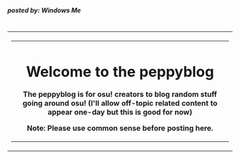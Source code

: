 <b><i><p>posted by: Windows Me</p></i></b>
 <p align="center">
    <h1 align="center">
       <table align="center">
          <th align="center">
            <table><th><h1>Welcome to the peppyblog</h1>
              <p>The peppyblog is for osu! creators to blog random stuff going around osu! (I'll allow off-topic related content to appear one-day but this is good for now)</p>
             <p>Note: Please use common sense before posting here.</p>
